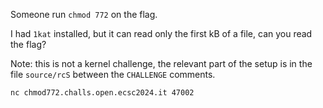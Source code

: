 Someone run `chmod 772` on the flag.

I had `1kat` installed, but it can read only the first kB of a file, can you read the flag?

Note: this is not a kernel challenge, the relevant part of the setup is in the file `source/rcS` between the `CHALLENGE` comments.

`nc chmod772.challs.open.ecsc2024.it 47002`

